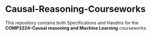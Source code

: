 # Causal-Reasoning-Courseworks
This repository contains both Specifications and Handins for the **COMP3224-Causal reasoning and Machine Learning** courseworks
